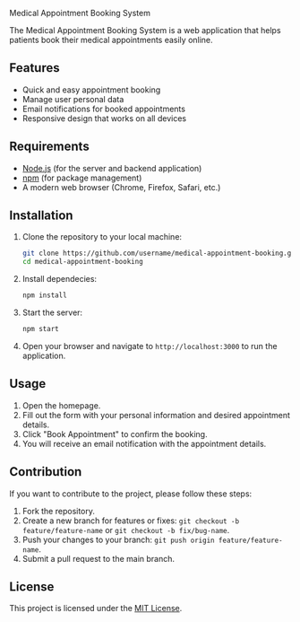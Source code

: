  Medical Appointment Booking System

The Medical Appointment Booking System is a web application that helps patients book their medical appointments easily online.

## Features

- Quick and easy appointment booking
- Manage user personal data
- Email notifications for booked appointments
- Responsive design that works on all devices

## Requirements

- [Node.js](https://nodejs.org/) (for the server and backend application)
- [npm](https://www.npmjs.com/) (for package management)
- A modern web browser (Chrome, Firefox, Safari, etc.)

## Installation

1. Clone the repository to your local machine:
    ```bash
    git clone https://github.com/username/medical-appointment-booking.git
    cd medical-appointment-booking
    ```

2. Install dependecies:
    ```bash
    npm install
    ```

3. Start the server:
    ```bash
    npm start
    ```

4. Open your browser and navigate to `http://localhost:3000` to run the application.

## Usage

1. Open the homepage.
2. Fill out the form with your personal information and desired appointment details.
3. Click "Book Appointment" to confirm the booking.
4. You will receive an email notification with the appointment details.

## Contribution

If you want to contribute to the project, please follow these steps:

1. Fork the repository.
2. Create a new branch for features or fixes: `git checkout -b feature/feature-name` or `git checkout -b fix/bug-name`.
3. Push your changes to your branch: `git push origin feature/feature-name`.
4. Submit a pull request to the main branch.

## License

This project is licensed under the [MIT License](LICENSE).